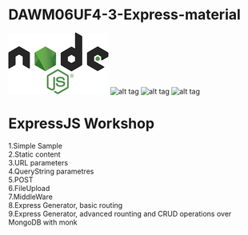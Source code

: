 # DAWM06UF4-3-Express-material

![alt tag](https://github.com/sergigrau/DAWM06UF4-2-AJAX-exercicis/blob/master/imatges/node.png)
![alt tag](https://github.com/sergigrau/DAWM06UF4-3-Express-material/blob/master/public/logo.png)
![alt tag](https://webassets.mongodb.com/_com_assets/cms/mongodb-logo-rgb-j6w271g1xn.jpg)
![alt tag](https://github.com/pugjs/pug-logo/blob/master/PNG/pug-final-logo_-colour-128.png)

<h1>ExpressJS Workshop</h1>

1.Simple Sample <br/>
2.Static content<br/>
3.URL parameters<br/>
4.QueryString parametres<br/>
5.POST<br/>
6.FileUpload<br/>
7.MiddleWare<br/>
8.Express Generator, basic routing<br/>
9.Express Generator, advanced rounting and CRUD operations over MongoDB with monk<br/>


